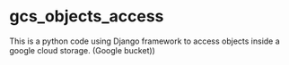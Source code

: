 # gcs_objects_access
This is a python code using Django framework to access objects inside a google cloud storage. (Google bucket))
